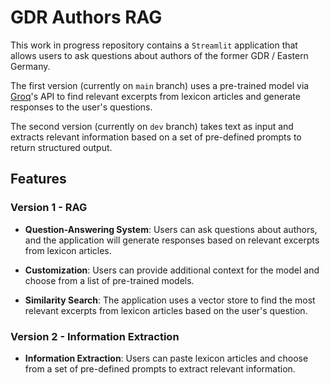 # GDR Authors RAG

This work in progress repository contains a `Streamlit` application that allows users to ask questions about authors of the former GDR / Eastern Germany.

The first version (currently on `main` branch) uses a pre-trained model via [Groq](https://groq.com/)'s API to find relevant excerpts from lexicon articles and generate responses to the user's questions.

The second version (currently on `dev` branch) takes text as input and extracts relevant information based on a set of pre-defined prompts to return structured output.

## Features

### Version 1 - RAG

- **Question-Answering System**: Users can ask questions about authors, and the application will generate responses based on relevant excerpts from lexicon articles.

- **Customization**: Users can provide additional context for the model and choose from a list of pre-trained models.

- **Similarity Search**: The application uses a vector store to find the most relevant excerpts from lexicon articles based on the user's question.

### Version 2 - Information Extraction

- **Information Extraction**: Users can paste lexicon articles and choose from a set of pre-defined prompts to extract relevant information.
